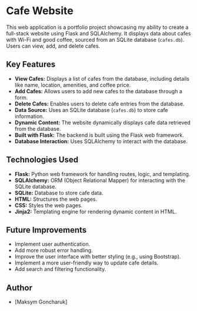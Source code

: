 # Cafe Website

This web application is a portfolio project showcasing my ability to create a full-stack website using Flask and SQLAlchemy. It displays data about cafes with Wi-Fi and good coffee, sourced from an SQLite database (`cafes.db`). Users can view, add, and delete cafes.

## Key Features

* **View Cafes:** Displays a list of cafes from the database, including details like name, location, amenities, and coffee price.
* **Add Cafes:** Allows users to add new cafes to the database through a form.
* **Delete Cafes:** Enables users to delete cafe entries from the database.
* **Data Source:** Uses an SQLite database (`cafes.db`) to store cafe information.
* **Dynamic Content:** The website dynamically displays cafe data retrieved from the database.
* **Built with Flask:** The backend is built using the Flask web framework.
* **Database Interaction:** Uses SQLAlchemy to interact with the database.

## Technologies Used

* **Flask:** Python web framework for handling routes, logic, and templating.
* **SQLAlchemy:** ORM (Object Relational Mapper) for interacting with the SQLite database.
* **SQLite:** Database to store cafe data.
* **HTML:** Structures the web pages.
* **CSS:** Styles the web pages.
* **Jinja2:** Templating engine for rendering dynamic content in HTML.


## Future Improvements

* Implement user authentication.
* Add more robust error handling.
* Improve the user interface with better styling (e.g., using Bootstrap).
* Implement a more user-friendly way to update cafe details.
* Add search and filtering functionality.

## Author

* \[Maksym Goncharuk]

